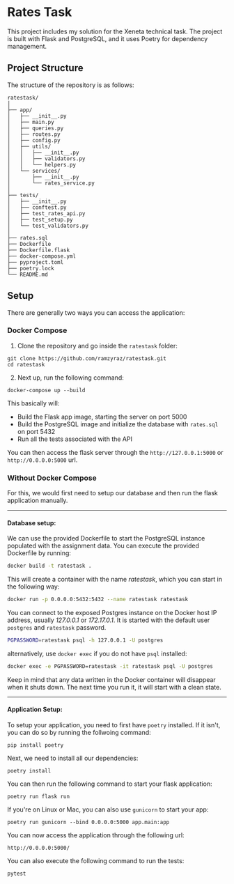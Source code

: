# Rates Task

This project includes my solution for the Xeneta technical task. The project is built with Flask and PostgreSQL, and it uses Poetry for dependency management.

## Project Structure

The structure of the repository is as follows:

```plaintext
ratestask/
│
├── app/
│   ├── __init__.py
│   ├── main.py
│   ├── queries.py
│   ├── routes.py
│   ├── config.py
│   ├── utils/
│   │   ├── __init__.py
│   │   ├── validators.py
│   │   └── helpers.py
│   └── services/
│       ├── __init__.py
│       └── rates_service.py
│
├── tests/
│   ├── __init__.py
│   ├── conftest.py
│   ├── test_rates_api.py
│   ├── test_setup.py
│   └── test_validators.py
│
├── rates.sql
├── Dockerfile
├── Dockerfile.flask
├── docker-compose.yml
├── pyproject.toml
├── poetry.lock
└── README.md
```

## Setup

There are generally two ways you can access the application:

### Docker Compose

1. Clone the repository and go inside the `ratestask` folder:

```
git clone https://github.com/ramzyraz/ratestask.git
cd ratestask
```

2. Next up, run the following command:

```
docker-compose up --build
```

This basically will:

* Build the Flask app image, starting the server on port 5000
* Build the PostgreSQL image and initialize the database with `rates.sql` on port 5432
* Run all the tests associated with the API

You can then access the flask server through the `http://127.0.0.1:5000` or `http://0.0.0.0:5000` url.

### Without Docker Compose

For this, we would first need to setup our database and then run the flask application manually.

---

#### Database setup:

We can use the provided Dockerfile to start the PostgreSQL instance populated with the assignment data. You can execute the provided Dockerfile by running:

```bash
docker build -t ratestask .
```

This will create a container with the name *ratestask*, which you can start in the following way:

```bash
docker run -p 0.0.0.0:5432:5432 --name ratestask ratestask
```

You can connect to the exposed Postgres instance on the Docker host IP address, usually *127.0.0.1* or *172.17.0.1*. It is started with the default user `postgres` and `ratestask` password.

```bash
PGPASSWORD=ratestask psql -h 127.0.0.1 -U postgres
```

alternatively, use `docker exec` if you do not have `psql` installed:

```bash
docker exec -e PGPASSWORD=ratestask -it ratestask psql -U postgres
```

Keep in mind that any data written in the Docker container will disappear when it shuts down. The next time you run it, it will start with a clean state.

---

#### Application Setup:

To setup your application, you need to first have `poetry` installed. If it isn't, you can do so by running the follwoing command:

```
pip install poetry
```

Next, we need to install all our dependencies:

```
poetry install
```

You can then run the following command to start your flask application:

```
poetry run flask run    
```

If you're on Linux or Mac, you can also use `gunicorn` to start your app:

```
poetry run gunicorn --bind 0.0.0.0:5000 app.main:app
```

You can now access the application through the following url:

```
http://0.0.0.0:5000/
```

You can also execute the following command to run the tests:

```
pytest
```
